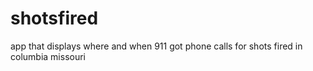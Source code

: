 shotsfired
==========

app that displays where and when 911 got phone calls for shots fired in columbia missouri 
